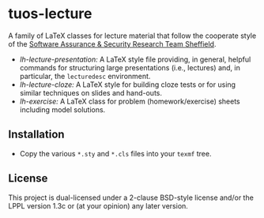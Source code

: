 # tuos-lecture
A family of LaTeX classes for lecture material that follow the cooperate style of the
[Software Assurance & Security Research Team Sheffield](https://logialhacking.com).

* *lh-lecture-presentation:* A LaTeX style file providing, in general, helpful commands for 
                             structuring large presentations (i.e., lectures) and, in  
                             particular, the ``lecturedesc`` environment. 
* *lh-lecture-cloze:* A LaTeX style for building cloze tests or for
                      using similar techniques on slides and hand-outs.
* *lh-exercise:* A LaTeX class for problem (homework/exercise) sheets
                 including model solutions. 

## Installation 
* Copy the various `*.sty` and `*.cls` files into your `texmf` tree. 

## License
This project is dual-licensed under a 2-clause BSD-style license and/or 
the LPPL version 1.3c or (at your opinion) any later version. 

